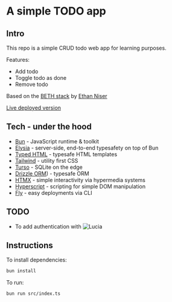 # A simple TODO app

## Intro

This repo is a simple CRUD todo web app for learning purposes.

Features:

- Add todo
- Toggle todo as done
- Remove todo

Based on the [BETH stack](https://github.com/ethanniser/the-beth-stack) by
[Ethan Niser](https://github.com/ethanniser)

[Live deployed version](https://bun-elysia-tailwind-htmx-todo-app-falling-pond-2121.fly.dev)

## Tech - under the hood

- [Bun](https://www.bun.sh) - JavaScript runtime & toolkit
- [Elysia](https://elysiajs.com/) - server-side, end-to-end typesafety on top of
  Bun
- [Typed HTML](https://github.com/nicojs/typed-html) - typesafe HTML templates
- [Tailwind](https://tailwindcss.com/) - utility first CSS
- [Turso](https://www.turso.tech) - SQLite on the edge
- [Drizzle ORM](https://orm.drizzle.team/)) - typesafe ORM
- [HTMX](https://www.htmx.org) - simple interactivity via hypermedia systems
- [Hyperscript](https://www.hyperscript.org/) - scripting for simple DOM
  manipulation
- [Fly](https://www.fly.io) - easy deployments via CLI

## TODO

- To add authentication with ![Lucia](https://lucia-auth.com/)

## Instructions

To install dependencies:

```bash
bun install
```

To run:

```bash
bun run src/index.ts
```
